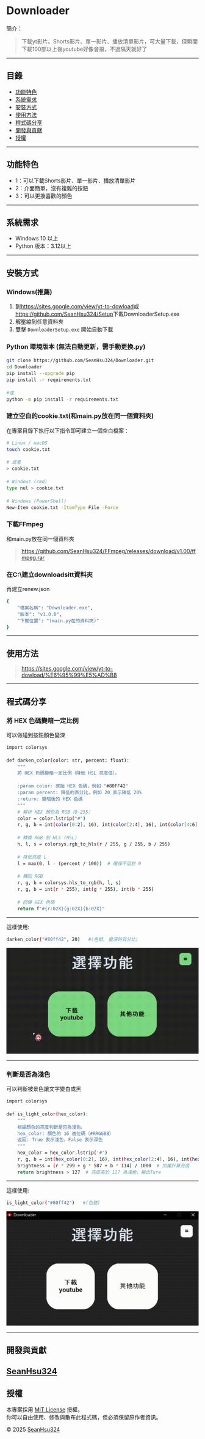# Downloader

簡介：
> 下載yt影片。Shorts影片、單一影片、播放清單影片，可大量下載，但瞬間下載100部以上後youtube好像會擋，不過隔天就好了

---

## 目錄

- [功能特色](#功能特色)
- [系統需求](#系統需求)
- [安裝方式](#安裝方式)
- [使用方法](#使用方法)
- [程式碼分享](#程式碼分享)
- [開發與貢獻](#開發與貢獻)
- [授權](#授權)

---

## 功能特色

- 1：可以下載Shorts影片、單一影片、播放清單影片
- 2：介面簡單，沒有複雜的按鈕
- 3：可以更換喜歡的顏色

---
## 系統需求

- Windows 10 以上
- Python 版本：3.12以上

---

## 安裝方式

### Windows(推薦)

1. 到<https://sites.google.com/view/yt-to-dowload>或<https://github.com/SeanHsu324/Setup>下載DownloaderSetup.exe
2. 解壓縮到任意資料夾
3. 雙擊 `DownloaderSetup.exe` 開始自動下載

### Python 環境版本 (無法自動更新，需手動更換.py)

```bash
git clone https://github.com/SeanHsu324/Downloader.git
cd Downloader
pip install --upgrade pip
pip install -r requirements.txt

#或
python -m pip install -r requirements.txt
```
### 建立空白的cookie.txt(和main.py放在同一個資料夾)

在專案目錄下執行以下指令即可建立一個空白檔案：

```bash
# Linux / macOS
touch cookie.txt

# 或者
> cookie.txt

# Windows (cmd)
type nul > cookie.txt

# Windows (PowerShell)
New-Item cookie.txt -ItemType File -Force
```
### 下載FFmpeg
和main.py放在同一個資料夾
> <https://github.com/SeanHsu324/FFmpeg/releases/download/v1.00/ffmpeg.rar>
### 在C:\建立downloadsitt資料夾
再建立renew.json
```bash
{
    "檔案名稱": "Downloader.exe",
    "版本": "v1.0.8",
    "下載位置": "(main.py在的資料夾)"
}
```
---
## 使用方法
> <https://sites.google.com/view/yt-to-dowload/%E6%95%99%E5%AD%B8>
 
---

## 程式碼分享

### 將 HEX 色碼變暗一定比例
可以做碰到按鈕顏色變深
```bash
import colorsys

def darken_color(color: str, percent: float):
    """
    將 HEX 色碼變暗一定比例（降低 HSL 亮度值）。
    
    :param color: 原始 HEX 色碼，例如 "#80FF42"
    :param percent: 降低的百分比，例如 20 表示降低 20%
    :return: 變暗後的 HEX 色碼
    """
    # 解析 HEX 顏色為 RGB（0-255）
    color = color.lstrip("#")
    r, g, b = int(color[0:2], 16), int(color[2:4], 16), int(color[4:6], 16)

    # 轉換 RGB 到 HLS (HSL)
    h, l, s = colorsys.rgb_to_hls(r / 255, g / 255, b / 255)

    # 降低亮度 L
    l = max(0, l - (percent / 100))  # 確保不低於 0

    # 轉回 RGB
    r, g, b = colorsys.hls_to_rgb(h, l, s)
    r, g, b = int(r * 255), int(g * 255), int(b * 255)

    # 回傳 HEX 色碼
    return f"#{r:02X}{g:02X}{b:02X}"
```
---
這樣使用:
```bash
darken_color("#80ff42", 20)   #(色號, 變深的百分比)
```
![展示](assets/變深.gif)

---

### 判斷是否為淺色
可以判斷被景色讓文字變白或黑
```bash
import colorsys

def is_light_color(hex_color):
    """
    根據顏色的亮度判斷是否為淺色。
    hex_color: 顏色的 16 進位碼（#RRGGBB）
    返回: True 表示淺色，False 表示深色
    """
    hex_color = hex_color.lstrip('#')
    r, g, b = int(hex_color[0:2], 16), int(hex_color[2:4], 16), int(hex_color[4:6], 16)
    brightness = (r * 299 + g * 587 + b * 114) / 1000  # 加權計算亮度
    return brightness > 127  # 亮度高於 127 為淺色，輸出Ture
```
---
這樣使用:
```bash
is_light_color("#80ff42")   #(色號)
```
![展示2](assets/文字變色.gif)

---
## 開發與貢獻
[SeanHsu324](https://github.com/SeanHsu324)
---
## 授權

本專案採用 [MIT License](LICENSE) 授權。  
你可以自由使用、修改與散布此程式碼，但必須保留原作者資訊。  

© 2025 [SeanHsu324](https://github.com/SeanHsu324)



